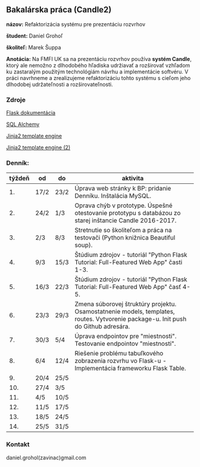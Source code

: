 ## Bakalárska práca (Candle2)


**názov:** Refaktorizácia systému pre prezentáciu rozvrhov

**študent:** Daniel Grohoľ  

**školiteľ:** Marek Šuppa

**Anotácia:** Na FMFI UK sa na prezentáciu rozvrhov používa **systém Candle**, ktorý 
ale nemožno z dlhodobého hľadiska udržiavať a rozširovať vzhľadom
ku zastaralým použitým technológiám návrhu a implementácie softvéru. V práci
navrhneme a zrealizujeme refaktorizáciu tohto systému s cieľom jeho dlhodobej
udržateľnosti a rozširovateľnosti.



### Zdroje

[Flask dokumentácia](https://flask.palletsprojects.com/en/1.1.x/ "Oficiálna Flask dokumentácia.")

[SQL Alchemy](https://pythonspot.com/orm-with-sqlalchemy/ "ORM with SQLAlchemy")

[Jinja2 template engine](https://codeburst.io/jinja-2-explained-in-5-minutes-88548486834e "Jinja2 Explained in 5 Minutes!")

[Jinja2 template engine (2)](https://pythonspot.com/jinja2-template-engine/ "Jinja2 Template engine")


### Denník:

| týždeň | od | do | aktivita |
--- | --- | --- | ---
|1. | 17/2 | 23/2 | Úprava web stránky k BP: pridanie Denníku. Inštalácia MySQL. | 
|2. | 24/2 | 1/3 | Oprava chýb v prototype. Úspešné otestovanie prototypu s databázou zo starej inštancie Candle 2016-2017. |
|3. | 2/3 | 8/3 | Stretnutie so školiteľom a práca na testovači (Python knižnica Beautiful soup).|
|4. | 9/3 | 15/3 | Štúdium zdrojov - tutoriál "Python Flask Tutorial: Full-Featured Web App" časti 1-3. |
|5. | 16/3 | 22/3 | Štúdium zdrojov - tutoriál "Python Flask Tutorial: Full-Featured Web App" časť 4-5. |
|6. | 23/3 | 29/3 | Zmena súborovej štruktúry projektu. Osamostatnenie models, templates, routes. Vytvorenie package-u. Init push do Github adresára. |
|7. | 30/3 | 5/4 | Úprava endpointov pre "miestnosti". Testovanie endpointov "miestnosti".|
|8. | 6/4 | 12/4 | Riešenie problému tabuľkového zobrazenia rozvrhu vo Flask-u - Implementácia frameworku Flask Table. |
|9. | 20/4 | 25/5 | |
|10. | 27/4 | 3/5 | |
|11. | 4/5 | 10/5 | |
|12. | 11/5 | 17/5 | |
|13. | 18/5 | 24/5 | |
|14. | 25/5 | 31/5 | |


### Kontakt
daniel.grohol(zavinac)gmail.com
